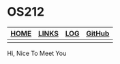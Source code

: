 # OS212

|[**HOME**][1]  |[**LINKS**][2]   |[**LOG**][3]   |[**GitHub**][4]   |
| ------------- |:---------------:|:-------------:| ----------------:|
|               |                 |               |                  |
Hi, Nice To Meet You

[1]:https://aaaa-qw.github.io/first/
[2]:https://aaaa-qw.github.io/first/
[3]:https://aaaa-qw.github.io/first/TXT/coba.txt
[4]:https://github.com/aaaa-qw/first
